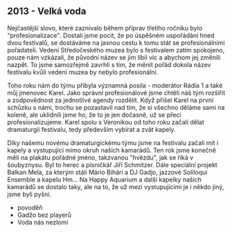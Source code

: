 ## 2013 - Velká voda

Nejčastější slovo, které zaznívalo během příprav třetího ročníku bylo <q>profesionalizace</q>. Dostali jsme pocit, že po úspěšném uspořádání hned dvou festivalů, se dostáváme na jasnou cestu k tomu stát se profesionálními pořadateli. Vedení Středočeského muzea bylo s festivalem zatím spokojeno, pouze nám vzkázali, že původní název se jim líbil víc a abychom jej změnili nazpět. To jsme samozřejmě zavrhli s tím, že měnit pořád dokola název festivalu kvůli vedení muzea by nebylo profesionální.

Toho roku nám do týmu přibyla významná posila - moderátor Rádia 1 a také můj jmenovec Karel. Jako správní profesionálové jsme chtěli náš tým rozšířit a zodpovědnost za jednotlivé agendy rozdělit. Když přišel Karel na první schůzku s námi, trochu se pozastavil nad tím, že si všechno děláme sami na koleně, ale uklidnili jsme ho, že to je jen dočasně, už se přeci profesionalizujeme. Karel spolu s Veronikou od toho roku začali dělat dramaturgii festivalu, tedy především vybírat a zvát kapely.

Díky našemu novému dramaturgickému týmu jsme na festivalu začali mít i kapely a vystupující mimo okruh našich kamarádů. Ten rok jsme konečně měli na plakátu pořádné jméno, takzvanou "hvězdu", jak se říká v šoubyznysu. Byl to herec a písničkář Jiří Schmitzer. Dále speciální projekt Balkan Mela, za kterým stáli Mário Bihári a DJ Gadjo, jazzové Soliloqui Ensemble a kapelu Hm... Na Happy Aquarium a další kapelky našich kamarádů se dostalo taky, ale na to, že už mezi vystupujícími je i někdo jiný, jsme byli pyšní.



- povoděň
- Gadžo bez playerů
- Voda nás nezlomí
